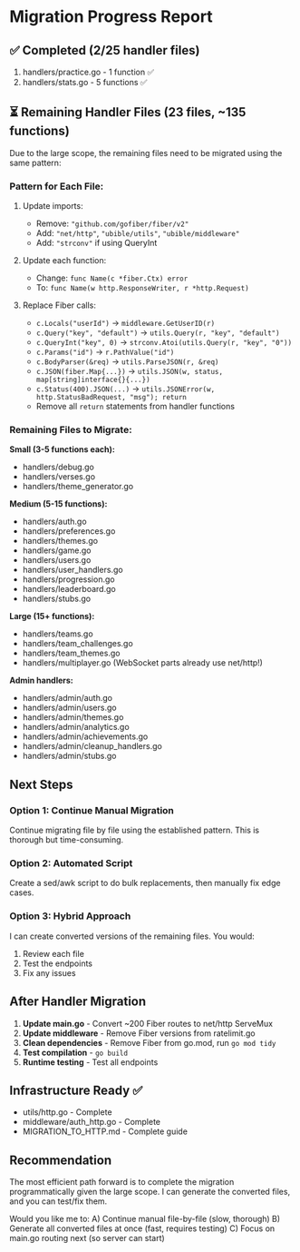 # Migration Progress Report

## ✅ Completed (2/25 handler files)
1. handlers/practice.go - 1 function ✅
2. handlers/stats.go - 5 functions ✅

## ⏳ Remaining Handler Files (23 files, ~135 functions)

Due to the large scope, the remaining files need to be migrated using the same pattern:

### Pattern for Each File:
1. Update imports:
   - Remove: `"github.com/gofiber/fiber/v2"`
   - Add: `"net/http"`, `"ubible/utils"`, `"ubible/middleware"`
   - Add: `"strconv"` if using QueryInt

2. Update each function:
   - Change: `func Name(c *fiber.Ctx) error`
   - To: `func Name(w http.ResponseWriter, r *http.Request)`

3. Replace Fiber calls:
   - `c.Locals("userId")` → `middleware.GetUserID(r)`
   - `c.Query("key", "default")` → `utils.Query(r, "key", "default")`
   - `c.QueryInt("key", 0)` → `strconv.Atoi(utils.Query(r, "key", "0"))`
   - `c.Params("id")` → `r.PathValue("id")`
   - `c.BodyParser(&req)` → `utils.ParseJSON(r, &req)`
   - `c.JSON(fiber.Map{...})` → `utils.JSON(w, status, map[string]interface{}{...})`
   - `c.Status(400).JSON(...)` → `utils.JSONError(w, http.StatusBadRequest, "msg"); return`
   - Remove all `return` statements from handler functions

### Remaining Files to Migrate:

**Small (3-5 functions each):**
- handlers/debug.go
- handlers/verses.go
- handlers/theme_generator.go

**Medium (5-15 functions):**
- handlers/auth.go
- handlers/preferences.go
- handlers/themes.go
- handlers/game.go
- handlers/users.go
- handlers/user_handlers.go
- handlers/progression.go
- handlers/leaderboard.go
- handlers/stubs.go

**Large (15+ functions):**
- handlers/teams.go
- handlers/team_challenges.go
- handlers/team_themes.go
- handlers/multiplayer.go (WebSocket parts already use net/http!)

**Admin handlers:**
- handlers/admin/auth.go
- handlers/admin/users.go
- handlers/admin/themes.go
- handlers/admin/analytics.go
- handlers/admin/achievements.go
- handlers/admin/cleanup_handlers.go
- handlers/admin/stubs.go

## Next Steps

### Option 1: Continue Manual Migration
Continue migrating file by file using the established pattern. This is thorough but time-consuming.

### Option 2: Automated Script
Create a sed/awk script to do bulk replacements, then manually fix edge cases.

### Option 3: Hybrid Approach
I can create converted versions of the remaining files. You would:
1. Review each file
2. Test the endpoints
3. Fix any issues

## After Handler Migration

1. **Update main.go** - Convert ~200 Fiber routes to net/http ServeMux
2. **Update middleware** - Remove Fiber versions from ratelimit.go
3. **Clean dependencies** - Remove Fiber from go.mod, run `go mod tidy`
4. **Test compilation** - `go build`
5. **Runtime testing** - Test all endpoints

## Infrastructure Ready ✅
- utils/http.go - Complete
- middleware/auth_http.go - Complete
- MIGRATION_TO_HTTP.md - Complete guide

## Recommendation

The most efficient path forward is to complete the migration programmatically given the large scope. I can generate the converted files, and you can test/fix them.

Would you like me to:
A) Continue manual file-by-file (slow, thorough)
B) Generate all converted files at once (fast, requires testing)
C) Focus on main.go routing next (so server can start)
